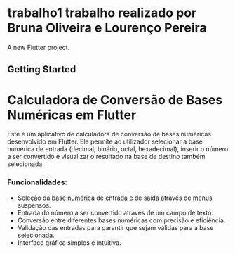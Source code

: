 # trabalho1 trabalho realizado por Bruna Oliveira e Lourenço Pereira

A new Flutter project.

## Getting Started

# Calculadora de Conversão de Bases Numéricas em Flutter

Este é um aplicativo de calculadora de conversão de bases numéricas desenvolvido em Flutter. Ele permite ao utilizador selecionar a base numérica de entrada (decimal, binário, octal, hexadecimal), inserir o número a ser convertido e visualizar o resultado na base de destino também selecionada.

### Funcionalidades:

- Seleção da base numérica de entrada e de saída através de menus suspensos.
- Entrada do número a ser convertido através de um campo de texto.
- Conversão entre diferentes bases numéricas com precisão e eficiência.
- Validação das entradas para garantir que sejam válidas para a base selecionada.
- Interface gráfica simples e intuitiva.
